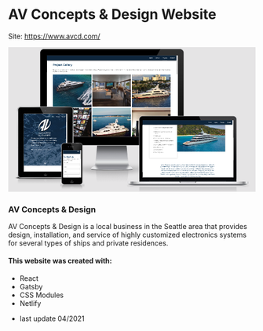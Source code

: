 # AV Concepts & Design Website

Site: https://www.avcd.com/

![avcd-responsive-site-image](/src/img/responsive.png?raw=true)

### AV Concepts & Design
AV Concepts & Design is a local business in the Seattle area that provides design, installation, and service of highly customized electronics systems for several types of ships and private residences.

#### This website was created with:
* React
* Gatsby
* CSS Modules
* Netlify

- last update 04/2021




